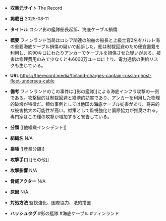 - **収集元サイト**
The Record

- **掲載日**
2025-08-11

- **タイトル**
ロシア影の艦隊船長起訴、海底ケーブル損傷

- **概要**
フィンランド当局はロシア関連の船舶の船長と上級士官2名をバルト海の重要海底ケーブル損傷の疑いで起訴した。船は制裁回避のため便宜置籍を利用し、約90キロにわたりアンカーでケーブルを損傷させた疑いがある。被害は修理費用のみで少なくとも6000万ユーロに上り、電力通信の供給リスクも生じている。

- **URL**
https://therecord.media/finland-charges-captain-russia-ghost-fleet-undersea-cable

- **備考**
フィンランドのこの事件は[[影の艦隊]]による海底インフラ攻撃の一例である。攻撃目的は制裁回避と経済的妨害であり、アンカーを利用した物理的破壊が特徴だ。類似事例としては他国の海底ケーブル妨害があり、将来的な被害拡大の可能性が高い。対策として監視強化と国際協力が推奨される。専門家はこの種の攻撃が増加すると警告している。

- **分類**
[[他組織インシデント]]

- **組織名**
N/A

- **業種**
[[産業分類]]

- **攻撃手口**
[[その他]]

- **攻撃影響**
N/A

- **脅威アクター**
N/A

- **原因**
N/A

- **対処方法**
監視強化、国際協力、法的措置

- **ハッシュタグ**
#影の艦隊 #海底ケーブル #フィンランド
